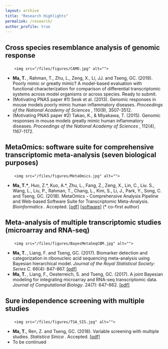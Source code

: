 ```yaml
---
layout: archive
title: "Research Highlights"
permalink: /research/
author_profile: true
---
```



<h2 class="archive__item-title" itemprop="headline">
      
Cross species resemblance analysis of genomic response
      
  </h2>

  <div class="figure">
    
    	<img src="/files/figures/CAMO.jpg" alt="">
    
  </div>


<ul style="list-style-type:disc">

<li> <b> Ma, T. </b>, Rahman, T., Zhu, L., Zeng, X., Li, JJ. and Tseng, GC. (2019). Poorly mimic or greatly mimic? A model-based evaluation with functional characterization for comparison of differential transcriptomic systems across model organisms or across species. Ready to submit. </li>
<li> (Motivating PNAS paper #1) Seok et al. (2013). Genomic responses in mouse models poorly mimic human inflammatory diseases. <i>Proceedings of the National Academy of Sciences </i>, 110(9), 3507-3512.  </li> 
<li> (Motivating PNAS paper #2) Takao, K., & Miyakawa, T. (2015). Genomic responses in mouse models greatly mimic human inflammatory diseases. <i>Proceedings of the National Academy of Sciences </i>, 112(4), 1167-1172. </li> 
</ul>


<h2 class="archive__item-title" itemprop="headline">
      
MetaOmics: software suite for comprehensive transcriptomic meta-analysis (seven biological purposes)
      
  </h2>


  <div class="figure">
    
    	<img src="/files/figures/MetaOmics.jpg" alt="">
    
  </div>


<ul style="list-style-type:disc">

<li> <b> Ma, T.*</b>, Huo, Z.*, Kuo, A.*, Zhu, L., Fang, Z., Zeng, X., Lin, C., Liu. S., Wang, L., Liu, P., Rahman, T., Chang, L., Kim, S., Li, J., Park, Y., Song, C. and Tseng, GC. (2018). MetaOmics - Comprehensive Analysis Pipeline and Web-based Software Suite for Transcriptomic Meta-Analysis. <i>Bioinformatics </i>. Accepted. <a href="files/preprints/MetaOmics.pdf">[pdf]</a> <a href="https://github.com/metaOmics/metaOmics">[software]</a> (* co-first author) </li>
</ul>


<h2 class="archive__item-title" itemprop="headline">
      
Meta-analysis of multiple transcriptomic studies (microarray and RNA-seq)
      
  </h2>


  <div class="figure">
    
    	<img src="/files/figures/BayesMetaSeqCBM.jpg" alt="">
    
  </div>

<ul style="list-style-type:disc">

<li> <b> Ma, T. </b>, Liang, F. and Tseng, GC. (2017). Biomarker detection and categorization in ribonucleic acid sequencing meta-analysis using Bayesian hierarchical model. <i>Journal of the Royal Statistical Society: Series C</i>. 66(4): 847-867. <a href="files/preprints/BayesMetaSeq.pdf">[pdf]</a> </li>
<li> <b> Ma, T. </b>, Liang, F., Oesterreich, S. and Tseng, GC. (2017). A joint Bayesian modeling for integrating microarray and RNA-seq transcriptomic data. <i>Journal of Computational Biology</i>. 24(7): 647-662. <a href="files/preprints/CBM.pdf">[pdf]</a> </li>
</ul>

<h2 class="archive__item-title" itemprop="headline">
      
Sure independence screening with multiple studies 
      
  </h2>

  <div class="figure">
    
    	<img src="/files/figures/TSA_SIS.jpg" alt="">
    
  </div>


<ul style="list-style-type:disc">

<li> <b>Ma, T.</b>, Ren, Z. and Tseng, GC. (2018). Variable screening with multiple studies. <i>Statistica Sinica </i>. Accepted. <a href="files/preprints/TSA-SIS.pdf">[pdf]</a> </li>
<li> To be continued </li>
</ul>


